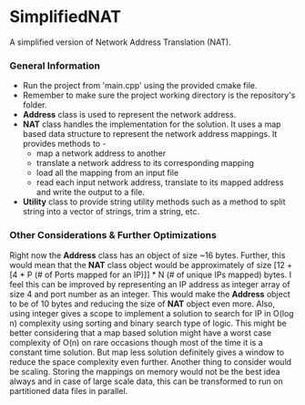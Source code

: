 # SimplifiedNAT
A simplified version of Network Address Translation (NAT).


### General Information
* Run the project from 'main.cpp' using the provided cmake file.
* Remember to make sure the project working directory is the repository's folder.
* __Address__ class is used to represent the network address.
* __NAT__ class handles the implementation for the solution. It uses a map based data structure to represent the network address mappings. It provides methods to - 
  * map a network address to another
  * translate a network address to its corresponding mapping
  * load all the mapping from an input file
  * read each input network address, translate to its mapped address and write the output to a file.
* __Utility__ class to provide string utility methods such as a method to split string into a vector of strings, trim a string, etc.


### Other Considerations & Further Optimizations
Right now the __Address__ class has an object of size ~16 bytes. Further, this would mean that the __NAT__ class object would be approximately of size [12 + [4 * P (# of Ports mapped for an IP)]] * N (# of unique IPs mapped) bytes. I feel this can be improved by representing an IP address as integer array of size 4 and port number as an integer. This would make the __Address__ object to be of 10 bytes and reducing the size of __NAT__ object even more.
Also, using integer gives a scope to implement a solution to search for IP in O(log n) complexity using sorting and binary search type of logic. This might be better considering that a map based solution might have a worst case complexity of O(n) on rare occasions though most of the time it is a constant time solution. But map less solution definitely gives a window to reduce the space complexity even further.
Another thing to consider would be scaling. Storing the mappings on memory would not be the best idea always and in case of large scale data, this can be transformed to run on partitioned data files in parallel.

